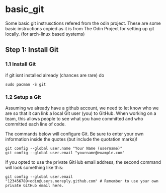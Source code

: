 # basic_git
Some basic git instrusctions refered from the odin project.
These are some basic instructions copied as it is from The Odin Project for setting up git locally.
(for arch-linux based systems)
## Step 1: Install Git
### 1.1 Install Git
if git isnt installed already (chances are rare) do
```
sudo pacman -S git
```
### 1.2 Setup a Git
Assuming we already have a github account, we need to let know who we are so that it can link a local Git user (you) to GitHub. When working on a team, this allows people to see what you have committed and who committed each line of code.

The commands below will configure Git. Be sure to enter your own information inside the quotes (but include the quotation marks)!

```
git config --global user.name "Your Name (username)"
git config --global user.email "yourname@example.com"
```
If you opted to use the private GitHub email address, the second command will look something like this:

```
git config --global user.email "123456789+odin@users.noreply.github.com" # Remember to use your own private GitHub email here.
```



